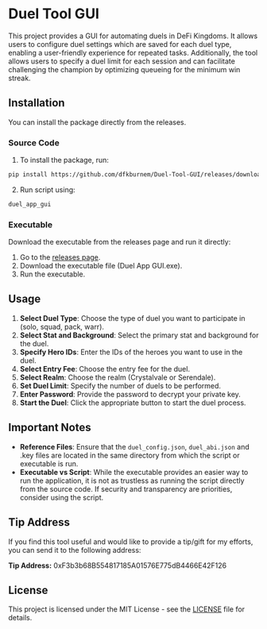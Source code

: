 # Duel Tool GUI

This project provides a GUI for automating duels in DeFi Kingdoms. It allows users to configure duel settings which are saved for each duel type, enabling a user-friendly experience for repeated tasks. Additionally, the tool allows users to specify a duel limit for each session and can facilitate challenging the champion by optimizing queueing for the minimum win streak.

## Installation

You can install the package directly from the releases.

### Source Code

1. To install the package, run:

```bash
pip install https://github.com/dfkburnem/Duel-Tool-GUI/releases/download/v1.0.1/duel_app_gui-1.0.1.tar.gz
```
2. Run script using:

```bash
duel_app_gui
```

### Executable

Download the executable from the releases page and run it directly:

1. Go to the [releases page](https://github.com/dfkburnem/Duel-Tool-GUI/releases).
2. Download the executable file (Duel App GUI.exe).
3. Run the executable.

## Usage

1. **Select Duel Type**: Choose the type of duel you want to participate in (solo, squad, pack, warr).
2. **Select Stat and Background**: Select the primary stat and background for the duel.
3. **Specify Hero IDs**: Enter the IDs of the heroes you want to use in the duel.
4. **Select Entry Fee**: Choose the entry fee for the duel.
5. **Select Realm**: Choose the realm (Crystalvale or Serendale).
6. **Set Duel Limit**: Specify the number of duels to be performed.
7. **Enter Password**: Provide the password to decrypt your private key.
8. **Start the Duel**: Click the appropriate button to start the duel process.

## Important Notes

- **Reference Files**: Ensure that the `duel_config.json`, `duel_abi.json` and .key files are located in the same directory from which the script or executable is run.
- **Executable vs Script**: While the executable provides an easier way to run the application, it is not as trustless as running the script directly from the source code. If security and transparency are priorities, consider using the script.

## Tip Address

If you find this tool useful and would like to provide a tip/gift for my efforts, you can send it to the following address:

**Tip Address:** 0xF3b3b68B554817185A01576E775dB4466E42F126

## License

This project is licensed under the MIT License - see the [LICENSE](LICENSE) file for details.
